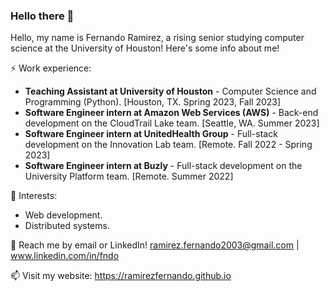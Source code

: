 ### Hello there 👋

Hello, my name is Fernando Ramirez, a rising senior studying computer science at the University of Houston! Here's some info about me!

⚡ Work experience: <be>

- **Teaching Assistant at University of Houston** - Computer Science and Programming (Python). [Houston, TX. Spring 2023, Fall 2023]
- **Software Engineer intern at Amazon Web Services (AWS)** - Back-end development on the CloudTrail Lake team. [Seattle, WA. Summer 2023]
- **Software Engineer intern at UnitedHealth Group** - Full-stack development on the Innovation Lab team. [Remote. Fall 2022 - Spring 2023]
- **Software Engineer intern at Buzly** - Full-stack development on the University Platform team. [Remote. Summer 2022]

🌱 Interests:
- Web development.
- Distributed systems.

💬 Reach me by email or LinkedIn! ramirez.fernando2003@gmail.com | www.linkedin.com/in/fndo

📫 Visit my website: https://ramirezfernando.github.io
